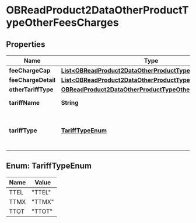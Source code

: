 
# OBReadProduct2DataOtherProductTypeOtherFeesCharges

## Properties
Name | Type | Description | Notes
------------ | ------------- | ------------- | -------------
**feeChargeCap** | [**List&lt;OBReadProduct2DataOtherProductTypeFeeChargeCap&gt;**](OBReadProduct2DataOtherProductTypeFeeChargeCap.md) |  |  [optional]
**feeChargeDetail** | [**List&lt;OBReadProduct2DataOtherProductTypeFeeChargeDetail&gt;**](OBReadProduct2DataOtherProductTypeFeeChargeDetail.md) |  | 
**otherTariffType** | [**OBReadProduct2DataOtherProductTypeOtherTariffType**](OBReadProduct2DataOtherProductTypeOtherTariffType.md) |  |  [optional]
**tariffName** | **String** | Name of the tariff |  [optional]
**tariffType** | [**TariffTypeEnum**](#TariffTypeEnum) | TariffType which defines the fee and charges. |  [optional]


<a name="TariffTypeEnum"></a>
## Enum: TariffTypeEnum
Name | Value
---- | -----
TTEL | &quot;TTEL&quot;
TTMX | &quot;TTMX&quot;
TTOT | &quot;TTOT&quot;




